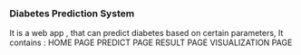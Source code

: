 ### Diabetes Prediction System  ###
It is a web app , that can predict diabetes based on certain parameters,
It contains :
HOME PAGE
PREDICT PAGE 
RESULT PAGE 
VISUALIZATION PAGE


